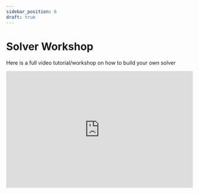 ```yaml
---
sidebar_position: 6
draft: true
---
```


# Solver Workshop

Here is a full video tutorial/workshop on how to build your own solver

<iframe width="100%" height="315" src="https://www.youtube.com/embed/ErPJthFGKrg?si=inimTEvUaYuqqBNN" title="YouTube video player" frameborder="0" allow="accelerometer; autoplay; clipboard-write; encrypted-media; gyroscope; picture-in-picture; web-share" allowfullscreen></iframe>

